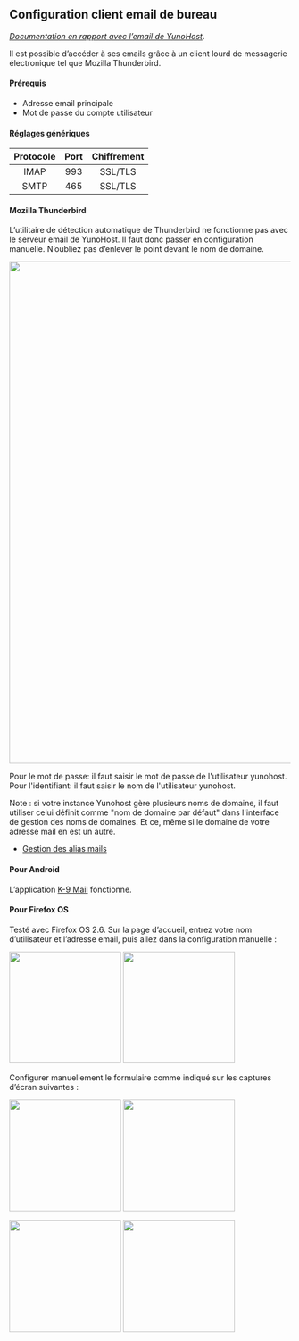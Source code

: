 ## Configuration client email de bureau

*[Documentation en rapport avec l’email de YunoHost](/email_fr)*.

Il est possible d’accéder à ses emails grâce à un client lourd de messagerie électronique tel que Mozilla Thunderbird.

#### Prérequis
* Adresse email principale
* Mot de passe du compte utilisateur

#### Réglages génériques
| Protocole | Port | Chiffrement |
| :--: | :-: | :--: |
| IMAP | 993 | SSL/TLS |
| SMTP | 465 | SSL/TLS |

#### Mozilla Thunderbird
L’utilitaire de détection automatique de Thunderbird ne fonctionne pas avec le serveur email de YunoHost. Il faut donc passer en configuration manuelle. N’oubliez pas d’enlever le point devant le nom de domaine.

<img src="/images/thunderbird-config.png" width=900>

Pour le mot de passe: il faut saisir le mot de passe de l'utilisateur yunohost. 
Pour l'identifiant: il faut saisir le nom de l'utilisateur yunohost.

Note : si votre instance Yunohost gère plusieurs noms de domaine, il faut utiliser celui définit comme "nom de domaine par défaut" dans l'interface de gestion des noms de domaines. Et ce, même si le domaine de votre adresse mail en est un autre.


* [Gestion des alias mails](https://support.mozilla.org/en-US/kb/configuring-email-aliases)

#### Pour Android
L’application [K-9 Mail](https://github.com/k9mail) fonctionne.


#### Pour Firefox OS

Testé avec Firefox OS 2.6.
Sur la page d’accueil, entrez votre nom d’utilisateur et l’adresse email, puis allez dans la configuration manuelle :

<a href="/images/ffos_email_config_home_screen_empty.png"><img src="/images/ffos_email_config_home_screen_empty.png" width=200/></a> <a href="/images/ffos_email_config_home_screen_fill.png"><img src="/images/ffos_email_config_home_screen_fill.png" width=200/></a>

Configurer manuellement le formulaire comme indiqué sur les captures d’écran suivantes :

<a href="/images/ffos_email_config_manual_conf_empty.png"><img src="/images/ffos_email_config_manual_conf_empty.png" width=200/></a> <a href="/images/ffos_email_config_manual_conf_fill.png"><img src="/images/ffos_email_config_manual_conf_fill.png" width=200/></a>


<a href="/images/ffos_email_config_manual_conf_2_empty.png"><img src="/images/ffos_email_config_manual_conf_2_empty.png" width=200/></a> <a href="/images/ffos_email_config_manual_conf_2_fill.png"><img src="/images/ffos_email_config_manual_conf_2_fill.png" width=200/></a>

